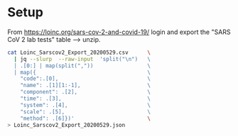 # Setup

From https://loinc.org/sars-cov-2-and-covid-19/ login and export the "SARS CoV 2 lab tests" table --> unzip.

```sh
cat Loinc_Sarscov2_Export_20200529.csv      \
  | jq --slurp  --raw-input  'split("\n")   \
  | .[0:] | map(split(","))                 \
  | map({                                   \
    "code":.[0],                            \
    "name": .[1][1:-1],                     \
    "component": .[2],                      \
    "time": .[3],                           \
    "system": .[4],                         \
    "scale": .[5],                          \
    "method": .[6]})'                       \
> Loinc_Sarscov2_Export_20200529.json
